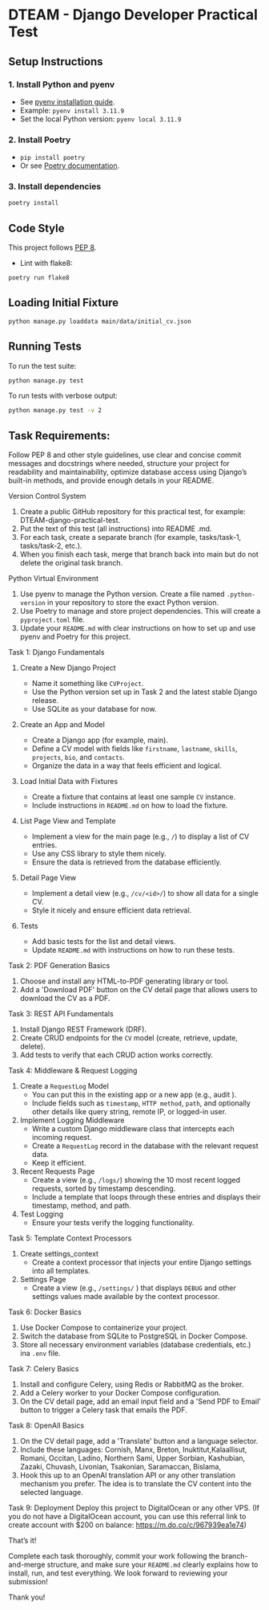# DTEAM - Django Developer Practical Test

## Setup Instructions

### 1. Install Python and pyenv

- See [pyenv installation guide](https://github.com/pyenv/pyenv#installation).
- Example: `pyenv install 3.11.9`
- Set the local Python version: `pyenv local 3.11.9`

### 2. Install Poetry

- `pip install poetry`
- Or see [Poetry documentation](https://python-poetry.org/docs/#installation).

### 3. Install dependencies

```sh
poetry install
```

## Code Style

This project follows [PEP 8](https://www.python.org/dev/peps/pep-0008/).

- Lint with flake8:
```sh
poetry run flake8
```

## Loading Initial Fixture

```sh
python manage.py loaddata main/data/initial_cv.json
```

## Running Tests

To run the test suite:

```sh
python manage.py test
```

To run tests with verbose output:

```sh
python manage.py test -v 2
```

## Task Requirements:

Follow PEP 8 and other style guidelines, use clear and concise commit messages and docstrings where needed, structure your project for readability and maintainability, optimize database access using Django’s built-in methods, and provide enough details in your README.

Version Control System
1. Create a public GitHub repository for this practical test, for example: DTEAM-django-practical-test.
2. Put the text of this test (all instructions) into README .md.
3. For each task, create a separate branch (for example, tasks/task-1, tasks/task-2, etc.).
4. When you finish each task, merge that branch back into main but do not delete the original task branch.

Python Virtual Environment
1. Use pyenv to manage the Python version. Create a file named `.python-version` in your repository to store the exact Python version.
2. Use Poetry to manage and store project dependencies. This will create a `pyproject.toml` file.
3. Update your `README.md` with clear instructions on how to set up and use pyenv and Poetry for this project.


Task 1: Django Fundamentals

1. Create a New Django Project
    - Name it something like `CVProject`.
    - Use the Python version set up in Task 2 and the latest stable Django release. 
    - Use SQLite as your database for now.

2. Create an App and Model
    - Create a Django app (for example, main).
    - Define a CV model with fields like `firstname`, `lastname`, `skills`, `projects`, `bio`, and `contacts`.
    - Organize the data in a way that feels efficient and logical.

3. Load Initial Data with Fixtures
    - Create a fixture that contains at least one sample `CV` instance.
    - Include instructions in `README.md` on how to load the fixture.
4. List Page View and Template
    - Implement a view for the main page (e.g., `/`) to display a list of CV entries.
    - Use any CSS library to style them nicely.
    - Ensure the data is retrieved from the database efficiently.
5. Detail Page View
    - Implement a detail view (e.g., `/cv/<id>/`) to show all data for a single CV.
    - Style it nicely and ensure efficient data retrieval.
6. Tests
    - Add basic tests for the list and detail views.
    - Update `README.md` with instructions on how to run these tests.

Task 2: PDF Generation Basics
1. Choose and install any HTML-to-PDF generating library or tool.
2. Add a 'Download PDF' button on the CV detail page that allows users to download the CV as a PDF.

Task 3: REST API Fundamentals

1. Install Django REST Framework (DRF).
2. Create CRUD endpoints for the `CV` model (create, retrieve, update, delete).
3. Add tests to verify that each CRUD action works correctly.

Task 4: Middleware & Request Logging
1. Create a `RequestLog` Model
    - You can put this in the existing app or a new app (e.g., audit ).
    - Include fields such as `timestamp`, `HTTP method`, `path`, and optionally other details like query string, remote IP, or logged-in user.
2. Implement Logging Middleware
    - Write a custom Django middleware class that intercepts each incoming request.
    - Create a `RequestLog` record in the database with the relevant request data.
    - Keep it efficient.
3. Recent Requests Page
    - Create a view (e.g., `/logs/`) showing the 10 most recent logged requests, sorted by timestamp descending.
    - Include a template that loops through these entries and displays their timestamp, method, and path.
4. Test Logging
    - Ensure your tests verify the logging functionality.


Task 5: Template Context Processors
1. Create settings_context
    - Create a context processor that injects your entire Django settings into all templates.
2. Settings Page
    - Create a view (e.g., `/settings/` ) that displays `DEBUG` and other settings values made available by the context processor.

Task 6: Docker Basics
1. Use Docker Compose to containerize your project.
2. Switch the database from SQLite to PostgreSQL in Docker Compose.
3. Store all necessary environment variables (database credentials, etc.) ina `.env` file.

Task 7: Celery Basics
1. Install and configure Celery, using Redis or RabbitMQ as the broker.
2. Add a Celery worker to your Docker Compose configuration.
3. On the CV detail page, add an email input field and a 'Send PDF to Email’ button to trigger a
Celery task that emails the PDF.

Task 8: OpenAIl Basics

1. On the CV detail page, add a 'Translate' button and a language selector.
2. Include these languages: Cornish, Manx, Breton, Inuktitut,Kalaallisut, Romani, Occitan, Ladino, Northern Sami, Upper Sorbian, Kashubian, Zazaki, Chuvash, Livonian, Tsakonian, Saramaccan, Bislama,
3. Hook this up to an OpenAl translation API or any other translation mechanism you prefer. The idea is to translate the CV content into the selected language.

Task 9: Deployment
Deploy this project to DigitalOcean or any other VPS. (If you do not have a DigitalOcean account, you can use this referral link to create account with $200 on balance: https://m.do.co/c/967939ea1e74)

That’s it!

Complete each task thoroughly, commit your work following the branch-and-merge structure, and
make sure your `README.md` clearly explains how to install, run, and test everything. We look forward
to reviewing your submission!

Thank you!
